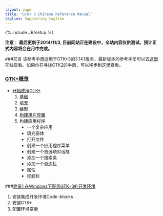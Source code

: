 ```yaml
---
layout: page
title: "GTK+ 3 Chinese Reference Manual"
tagline: Supporting tagline
---
```

{% include JB/setup %}

**注意： 最后更新于2014/11/3, 目前网站正在建设中，全站内容仅供测试。预计正式内容将会在月中完成。**

###前言
该参考手册适用于GTK+3的3.14.1版本，最新版本的参考手册可以去[这里](http://developer.gnome.org/gtk3/)在线查看。如果你在寻找GTK2的手册，可以移步到[这里](http://developer.gnome.org/gtk2/)查看。
### [GTK+概览][1]
* [开始使用GTK+][StartGTK]
    1. [基础][Basics]
    2. [填充][Packing]
    3. [绘制][drawing]
    4. [构建用户界面][uibuilding]
    5. 构建应用程序
        * 一个复杂应用
        * 填充窗体
        * 打开文件
        * 创建一个应用程序菜单
        * 创建一个首选项对话框
        * 添加一个搜索条
        * 添加一个测边栏
        * 属性
        * 标题栏

###[附录1 在Windows下配置GTK+3的开发环境][Appendix1]
1. 安装集成开发环境Code::blocks
2. 安装GTK+
3. 配置环境变量

[1]:{{BASE_PATH}}/2014/11/03/gtk1/ 
[StartGTK]:{{BASE_PATH}}/2014/11/06/basics/
[Basics]:{{BASE_PATH}}/2014/11/06/basics/
[Packing]: {{BASE_PATH}}/2014/11/09/packing/
[drawing]: {{BASE_PATH}}/2014/11/09/drawing/
[uibuilding]:{{BASE_PATH}}/2014/11/09/ui-building/
[Appendix1]: {{BASE_PATH}}/2014/11/03/gtk2 

